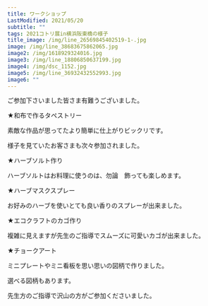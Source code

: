 ```yaml
---
title: ワークショップ
LastModified: 2021/05/20
subtitle: ""
tags: 2021コトリ展in横浜阪東橋の様子
title_image: /img/line_26569845402519-1-.jpg
image: /img/line_38683675862065.jpg
image2: /img/1618929324016.jpg
image3: /img/line_18806850637199.jpg
image4: /img/dsc_1152.jpg
image5: /img/line_36932432552993.jpg
image6: ""
---
```

ご参加下さいました皆さま有難うございました。

★和布で作るタペストリー

素敵な作品が思ってたより簡単に仕上がりビックリです。

様子を見ていたお客さまも次々参加されました。

★ハーブソルト作り

ハーブソルトはお料理に使うのは、勿論　飾っても楽しめます。

★ハーブマスクスプレー

お好みのハーブを使いとても良い香りのスプレーが出来ました。

★エコクラフトのカゴ作り

複雑に見えますが先生のご指導でスムーズに可愛いカゴが出来ました。

★チョークアート

ミニプレートやミニ看板を思い思いの図柄で作りました。

選べる図柄もあります。

先生方のご指導で沢山の方がご参加くださいました。
